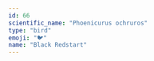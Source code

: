 ```yaml
---
id: 66
scientific_name: "Phoenicurus ochruros"
type: "bird"
emoji: "🐦"
name: "Black Redstart"
---
```

